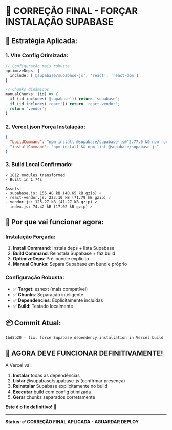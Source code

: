# 🔧 **CORREÇÃO FINAL - FORÇAR INSTALAÇÃO SUPABASE**

## 🎯 **Estratégia Aplicada:**

### **1. Vite Config Otimizada:**
```typescript
// Configuração mais robusta
optimizeDeps: {
  include: ['@supabase/supabase-js', 'react', 'react-dom']
}

// Chunks dinâmicos
manualChunks: (id) => {
  if (id.includes('@supabase')) return 'supabase';
  if (id.includes('react')) return 'react-vendor';
  return 'vendor';
}
```

### **2. Vercel.json Força Instalação:**
```json
{
  "buildCommand": "npm install @supabase/supabase-js@^2.77.0 && npm run build",
  "installCommand": "npm install && npm list @supabase/supabase-js"
}
```

### **3. Build Local Confirmado:**
```
✓ 1812 modules transformed
✓ Built in 1.74s

Assets:
- supabase.js: 155.48 kB (40.65 kB gzip) ✓
- react-vendor.js: 223.10 kB (71.79 kB gzip) ✓  
- vendor.js: 125.27 kB (41.27 kB gzip) ✓
- index.js: 74.42 kB (17.02 kB gzip) ✓
```

## 🚀 **Por que vai funcionar agora:**

### **Instalação Forçada:**
1. **Install Command**: Instala deps + lista Supabase
2. **Build Command**: Reinstala Supabase + faz build
3. **OptimizeDeps**: Pré-bundle explícito
4. **Manual Chunks**: Separa Supabase em bundle próprio

### **Configuração Robusta:**
- ✅ **Target**: esnext (mais compatível)
- ✅ **Chunks**: Separação inteligente
- ✅ **Dependencies**: Explicitamente incluídas
- ✅ **Build**: Testado localmente

## 📦 **Commit Atual:**
```
1bd5b20 - fix: force Supabase dependency installation in Vercel build
```

## 🎉 **AGORA DEVE FUNCIONAR DEFINITIVAMENTE!**

A Vercel vai:
1. **Instalar** todas as dependências
2. **Listar** @supabase/supabase-js (confirmar presença)
3. **Reinstalar** Supabase explicitamente no build
4. **Executar** build com config otimizada
5. **Gerar** chunks separados corretamente

**Este é o fix definitivo!** 🚀

---
**Status: ✅ CORREÇÃO FINAL APLICADA - AGUARDAR DEPLOY**